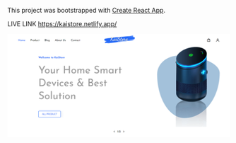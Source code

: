 This project was bootstrapped with [Create React App](https://github.com/facebook/create-react-app).

LIVE LINK https://kaistore.netlify.app/

![alt text](https://github.com/htnhan-dev/kaistore-react/blob/main/Screenshot.png?raw=true)


